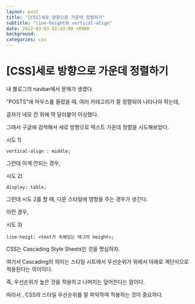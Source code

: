 ```yaml
---
layout: post
title: "[CSS]세로 방향으로 가운데 정렬하기"
subtitle: "line-height와 vertical-align"
date: 2022-03-03 02:43:00 +0900
background:
categories: css
---
```


<h1>[CSS]세로 방향으로 가운데 정렬하기</h1>

내 블로그의 navbar에서 문제가 생겼다.

"POSTS"에 마우스를 올렸을 때, 여러 카테고리가 잘 정렬되어 나타나야 하는데,

글자가 네모 칸 위에 딱 달라붙어 이상했다.

그래서 구글에 검색해서 세로 방향으로 텍스트 가운데 정렬을 시도해보았다.

시도 1)

    vertical-align : middle;

그런데 이게 안되는 경우,

시도 2)

    display: table;    

그런데 시도 2를 할 때, 다른 스타일에 영향을 주는 경우가 생긴다.

이런 경우, 

시도 3)

    line-heigt: <text가 속해있는 태그의 height>;


CSS는 Cascading Style Sheets인 것을 명심하자.

여기서 Cascading의 의미는 스타일 시트에서 우선순위가 위에서 아래로 계단식으로 적용된다는 의미이다. 

즉, 우선순위가 높은 것을 적용하고 나머지는 덮어쓴다는 말이다.

따라서 , CSS의 스타일 우선순위를 잘 파악하여 적용하는 것이 중요하다.